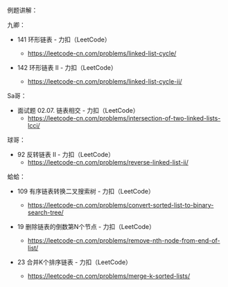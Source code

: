 例题讲解：

九卿：

* 141 环形链表 - 力扣（LeetCode） 
    * https://leetcode-cn.com/problems/linked-list-cycle/

* 142 环形链表 II - 力扣（LeetCode） 
    * https://leetcode-cn.com/problems/linked-list-cycle-ii/


Sa哥：

* 面试题 02.07. 链表相交 - 力扣（LeetCode） 
    * https://leetcode-cn.com/problems/intersection-of-two-linked-lists-lcci/


球哥：

* 92 反转链表 II - 力扣（LeetCode） 
    * https://leetcode-cn.com/problems/reverse-linked-list-ii/


蛤蛤：

* 109 有序链表转换二叉搜索树 - 力扣（LeetCode） 
    * https://leetcode-cn.com/problems/convert-sorted-list-to-binary-search-tree/

* 19 删除链表的倒数第N个节点 - 力扣（LeetCode） 
    * https://leetcode-cn.com/problems/remove-nth-node-from-end-of-list/

* 23 合并K个排序链表 - 力扣（LeetCode） 
    * https://leetcode-cn.com/problems/merge-k-sorted-lists/


